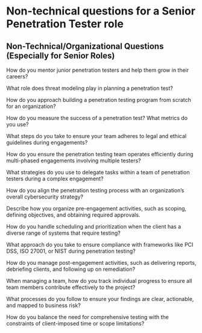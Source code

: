 # Non-technical questions for a Senior Penetration Tester role

## Non-Technical/Organizational Questions (Especially for Senior Roles)

How do you mentor junior penetration testers and help them grow in their careers?

What role does threat modeling play in planning a penetration test?

How do you approach building a penetration testing program from scratch for an organization?

How do you measure the success of a penetration test? What metrics do you use?

What steps do you take to ensure your team adheres to legal and ethical guidelines during engagements?

How do you ensure the penetration testing team operates efficiently during multi-phased engagements involving multiple testers?

What strategies do you use to delegate tasks within a team of penetration testers during a complex engagement?

How do you align the penetration testing process with an organization’s overall cybersecurity strategy?

Describe how you organize pre-engagement activities, such as scoping, defining objectives, and obtaining required approvals.

How do you handle scheduling and prioritization when the client has a diverse range of systems that require testing?

What approach do you take to ensure compliance with frameworks like PCI DSS, ISO 27001, or NIST during penetration testing?

How do you manage post-engagement activities, such as delivering reports, debriefing clients, and following up on remediation?

When managing a team, how do you track individual progress to ensure all team members contribute effectively to the project?

What processes do you follow to ensure your findings are clear, actionable, and mapped to business risk?

How do you balance the need for comprehensive testing with the constraints of client-imposed time or scope limitations?